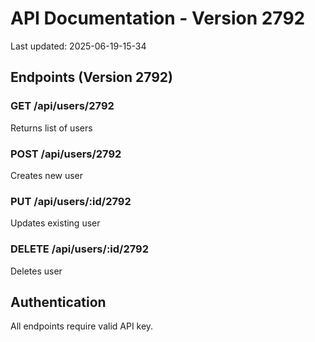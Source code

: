 # API Documentation - Version 2792
Last updated: 2025-06-19-15-34

## Endpoints (Version 2792)

### GET /api/users/2792
Returns list of users

### POST /api/users/2792
Creates new user

### PUT /api/users/:id/2792
Updates existing user

### DELETE /api/users/:id/2792
Deletes user

## Authentication
All endpoints require valid API key.
